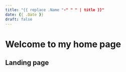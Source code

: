 ```yaml
---
title: "{{ replace .Name "-" " " | title }}"
date: {{ .Date }}
draft: false
---
```


# Welcome to my home page
## Landing page

